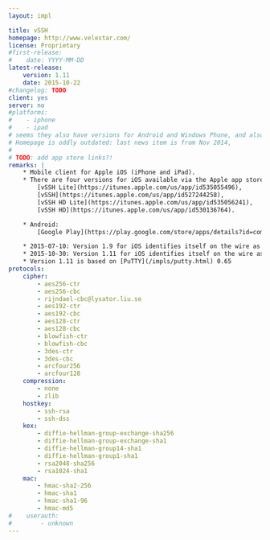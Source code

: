 ```yaml
---
layout: impl

title: vSSH
homepage: http://www.velestar.com/
license: Proprietary
#first-release:
#    date: YYYY-MM-DD
latest-release:
    version: 1.11
    date: 2015-10-22
#changelog: TODO
client: yes
server: no
#platforms:
#    - iphone
#    - ipad
# seems they also have versions for Android and Windows Phone, and also Mac OS X?
# Homepage is oddly outdated: last news item is from Nov 2014, 
#
# TODO: add app store links?!
remarks: |
    * Mobile client for Apple iOS (iPhone and iPad).
    * There are four versions for iOS available via the Apple app store:
        [vSSH Lite](https://itunes.apple.com/us/app/id535055496),
        [vSSH](https://itunes.apple.com/us/app/id527244258),
        [vSSH HD Lite](https://itunes.apple.com/us/app/id535056241),
        [vSSH HD](https://itunes.apple.com/us/app/id530136764).

    * Android:
        [Google Play](https://play.google.com/store/apps/details?id=com.velestar.vssh)

    * 2015-07-10: Version 1.9 for iOS identifies itself on the wire as `SSH-2.0-vSSH_2.0`.
    * 2015-10-30: Version 1.11 for iOS identifies itself on the wire as `SSH-2.0-vSSH_1.9`.
    * Version 1.11 is based on [PuTTY](/impls/putty.html) 0.65
protocols:
    cipher:
        - aes256-ctr
        - aes256-cbc
        - rijndael-cbc@lysator.liu.se
        - aes192-ctr
        - aes192-cbc
        - aes128-ctr
        - aes128-cbc
        - blowfish-ctr
        - blowfish-cbc
        - 3des-ctr
        - 3des-cbc
        - arcfour256
        - arcfour128
    compression:
        - none
        - zlib
    hostkey:
        - ssh-rsa
        - ssh-dss
    kex:
        - diffie-hellman-group-exchange-sha256
        - diffie-hellman-group-exchange-sha1
        - diffie-hellman-group14-sha1
        - diffie-hellman-group1-sha1
        - rsa2048-sha256
        - rsa1024-sha1
    mac:
        - hmac-sha2-256
        - hmac-sha1
        - hmac-sha1-96
        - hmac-md5
#    userauth:
#        - unknown
---
```

